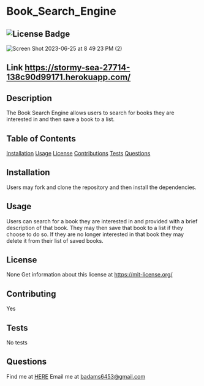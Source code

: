 # Book_Search_Engine 
## ![License Badge](https://shields.io/badge/license-None-green) 
![Screen Shot 2023-06-25 at 8 49 23 PM (2)](https://github.com/BrainAtoms/Book_Search_Engine/assets/61917285/04500c02-705f-4c66-bdff-cbb54bf44123)
## Link https://stormy-sea-27714-138c90d99171.herokuapp.com/
## Description 
The Book Search Engine allows users to search for books they are interested in and then save a book to a list. 
## Table of Contents 
[Installation](#installation) 
[Usage](#usage) 
[License](#license) 
[Contributions](#contributions) 
[Tests](#tests) 
[Questions](#questions) 
## Installation 
Users may fork and clone the repository and then install the dependencies. 
## Usage 
Users can search for a book they are interested in and provided with a brief description of that book. They may then save that book to a list if they choose to do so. If they are  no longer interested in that book they may delete it from their list of saved books. 
## License 
None 
Get information about this license at https://mit-license.org/ 
## Contributing 
Yes 
## Tests
No tests 
## Questions 
Find me at [HERE](http://github.com/BrainAtoms) 
Email me at badams6453@gmail.com
